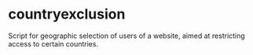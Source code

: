 # countryexclusion
Script for geographic selection of users of a website, aimed at restricting access to certain countries.
